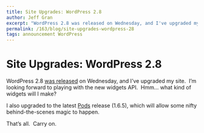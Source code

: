 ```yaml
---
title: Site Upgrades: WordPress 2.8
author: Jeff Gran
excerpt: "WordPress 2.8 was released on Wednesday, and I've upgraded my site."
permalink: /163/blog/site-upgrades-wordpress-28
tags: announcement WordPress
---
```

# Site Upgrades: WordPress 2.8

WordPress 2.8 [was released][1] on Wednesday, and I’ve upgraded my site.  I’m looking forward to playing with the new widgets API.  Hmm… what kind of widgets will I make?

 [1]: http://wordpress.org/development/2009/06/wordpress-28/ "WordPress 2.8 Jazzes Themes and Widgets"

I also upgraded to the latest [Pods][2] release (1.6.5), which will allow some nifty behind-the-scenes magic to happen.

 [2]: http://pods.uproot.us/ "Pods: WordPress CMS Plugin"

That’s all.  Carry on.
